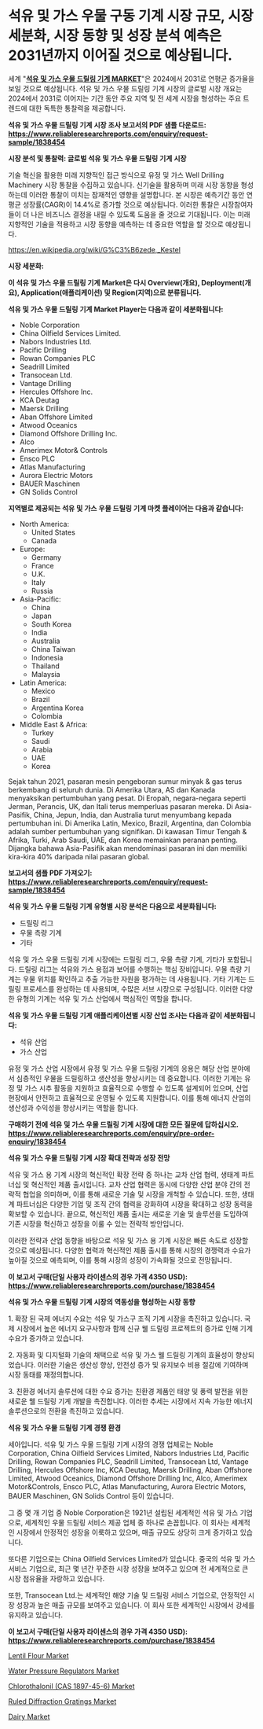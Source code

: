 <p><h1>석유 및 가스 우물 구동 기계 시장 규모, 시장 세분화, 시장 동향 및 성장 분석 예측은 2031년까지 이어질 것으로 예상됩니다.</h1></p><p>세계 "<strong><a href="https://www.reliableresearchreports.com/oil-and-gas-well-drilling-machinery-r1838454">석유 및 가스 우물 드릴링 기계 MARKET</a></strong>"은 2024에서 2031로 연평균 증가율을 보일 것으로 예상됩니다. 석유 및 가스 우물 드릴링 기계 시장의 글로벌 시장 개요는 2024에서 2031로 이어지는 기간 동안 주요 지역 및 전 세계 시장을 형성하는 주요 트렌드에 대한 독특한 통찰력을 제공합니다.</p>
<p><strong>석유 및 가스 우물 드릴링 기계 시장 조사 보고서의 PDF 샘플 다운로드: <a href="https://www.reliableresearchreports.com/enquiry/request-sample/1838454">https://www.reliableresearchreports.com/enquiry/request-sample/1838454</a></strong></p>
<p><strong>시장 분석 및 통찰력: 글로벌 석유 및 가스 우물 드릴링 기계 시장</strong></p>
<p><p>기술 혁신을 활용한 미래 지향적인 접근 방식으로 유정 및 가스 Well Drilling Machinery 시장 통찰을 수집하고 있습니다. 신기술을 활용하며 미래 시장 동향을 형성하는데 이러한 통찰이 미치는 잠재적인 영향을 설명합니다. 본 시장은 예측기간 동안 연평균 성장률(CAGR)이 14.4%로 증가할 것으로 예상됩니다. 이러한 통찰은 시장참여자들이 더 나은 비즈니스 결정을 내릴 수 있도록 도움을 줄 것으로 기대됩니다. 이는 미래 지향적인 기술을 적용하고 시장 동향을 예측하는 데 중요한 역할을 할 것으로 예상됩니다.</p></p>
<p><a href="%7CAUTHORITHY_DOMAIN_URL%7C">https://en.wikipedia.org/wiki/G%C3%B6zede,_Kestel</a></p>
<p><strong>시장 세분화:</strong></p>
<p><strong>이 석유 및 가스 우물 드릴링 기계 Market은 다시 Overview(개요), Deployment(개요), Application(애플리케이션) 및 Region(지역)으로 분류됩니다.</strong></p>
<p><strong>석유 및 가스 우물 드릴링 기계 Market Player는 다음과 같이 세분화됩니다:</strong></p>
<p><ul><li>Noble Corporation</li><li>China Oilfield Services Limited.</li><li>Nabors Industries Ltd.</li><li>Pacific Drilling</li><li>Rowan Companies PLC</li><li>Seadrill Limited</li><li>Transocean Ltd.</li><li>Vantage Drilling</li><li>Hercules Offshore Inc.</li><li>KCA Deutag</li><li>Maersk Drilling</li><li>Aban Offshore Limited</li><li>Atwood Oceanics</li><li>Diamond Offshore Drilling Inc.</li><li>Alco</li><li>Amerimex Motor& Controls</li><li>Ensco PLC</li><li>Atlas Manufacturing</li><li>Aurora Electric Motors</li><li>BAUER Maschinen</li><li>GN Solids Control</li></ul></p>
<p><strong>지역별로 제공되는 석유 및 가스 우물 드릴링 기계 마켓 플레이어는 다음과 같습니다:</strong></p>
<p><ul>
    <li>
        North America:
        <ul>
            <li>United States</li>
            <li>Canada</li>
        </ul>
    </li>
    <li>
        Europe:
        <ul>
            <li>Germany</li>
            <li>France</li>
            <li>U.K.</li>
            <li>Italy</li>
            <li>Russia</li>
        </ul>
    </li>
    <li>
        Asia-Pacific:
        <ul>
            <li>China</li>
            <li>Japan</li>
            <li>South Korea</li>
            <li>India</li>
            <li>Australia</li>
            <li>China Taiwan</li>
            <li>Indonesia</li>
            <li>Thailand</li>
            <li>Malaysia</li>
        </ul>
    </li>
    <li>
        Latin America:
        <ul>
            <li>Mexico</li>
            <li>Brazil</li>
            <li>Argentina Korea</li>
            <li>Colombia</li>
        </ul>
    </li>
    <li>
        Middle East & Africa:
        <ul>
            <li>Turkey</li>
            <li>Saudi</li>
            <li>Arabia</li>
            <li>UAE</li>
            <li>Korea</li>
        </ul>
    </li>
    </ul></p>
<p><p>Sejak tahun 2021, pasaran mesin pengeboran sumur minyak & gas terus berkembang di seluruh dunia. Di Amerika Utara, AS dan Kanada menyaksikan pertumbuhan yang pesat. Di Eropah, negara-negara seperti Jerman, Perancis, UK, dan Itali terus memperluas pasaran mereka. Di Asia-Pasifik, China, Jepun, India, dan Australia turut menyumbang kepada pertumbuhan ini. Di Amerika Latin, Mexico, Brazil, Argentina, dan Colombia adalah sumber pertumbuhan yang signifikan. Di kawasan Timur Tengah & Afrika, Turki, Arab Saudi, UAE, dan Korea memainkan peranan penting. Dijangka bahawa Asia-Pasifik akan mendominasi pasaran ini dan memiliki kira-kira 40% daripada nilai pasaran global.</p></p>
<p><strong>보고서의 샘플 PDF 가져오기: <a href="https://www.reliableresearchreports.com/enquiry/request-sample/1838454">https://www.reliableresearchreports.com/enquiry/request-sample/1838454</a></strong></p>
<p><strong>석유 및 가스 우물 드릴링 기계 유형별 시장 분석은 다음으로 세분화됩니다:</strong></p>
<p><ul><li>드릴링 리그</li><li>우물 측량 기계</li><li>기타</li></ul></p>
<p><p>석유 및 가스 우물 드릴링 기계 시장에는 드릴링 리그, 우물 측량 기계, 기타가 포함됩니다. 드릴링 리그는 석유와 가스 용접과 보어를 수행하는 핵심 장비입니다. 우물 측량 기계는 우물 위치를 확인하고 추출 가능한 자원을 평가하는 데 사용됩니다. 기타 기계는 드릴링 프로세스를 완성하는 데 사용되며, 수많은 서브 시장으로 구성됩니다. 이러한 다양한 유형의 기계는 석유 및 가스 산업에서 핵심적인 역할을 합니다.</p></p>
<p><strong>석유 및 가스 우물 드릴링 기계 애플리케이션별 시장 산업 조사는 다음과 같이 세분화됩니다:</strong></p>
<p><ul><li>석유 산업</li><li>가스 산업</li></ul></p>
<p><p>유정 및 가스 산업 시장에서 유정 및 가스 우물 드릴링 기계의 응용은 해당 산업 분야에서 심층적인 우물을 드릴링하고 생산성을 향상시키는 데 중요합니다. 이러한 기계는 유정 및 가스 시추 활동을 지원하고 효율적으로 수행할 수 있도록 설계되어 있으며, 산업 현장에서 안전하고 효율적으로 운영될 수 있도록 지원합니다. 이를 통해 에너지 산업의 생산성과 수익성을 향상시키는 역할을 합니다.</p></p>
<p><strong>구매하기 전에 석유 및 가스 우물 드릴링 기계 시장에 대한 모든 질문에 답하십시오. <a href="https://www.reliableresearchreports.com/enquiry/pre-order-enquiry/1838454">https://www.reliableresearchreports.com/enquiry/pre-order-enquiry/1838454</a></strong></p>
<p><strong>석유 및 가스 우물 드릴링 기계 시장 확대 전략과 성장 전망</strong></p>
<p><p>석유 및 가스 용 기계 시장의 혁신적인 확장 전략 중 하나는 교차 산업 협력, 생태계 파트너십 및 혁신적인 제품 출시입니다. 교차 산업 협력은 동시에 다양한 산업 분야 간의 전략적 협업을 의미하며, 이를 통해 새로운 기술 및 시장을 개척할 수 있습니다. 또한, 생태계 파트너십은 다양한 기업 및 조직 간의 협력을 강화하여 시장을 확대하고 성장 동력을 확보할 수 있습니다. 끝으로, 혁신적인 제품 출시는 새로운 기술 및 솔루션을 도입하여 기존 시장을 혁신하고 성장을 이룰 수 있는 전략적 방안입니다.</p><p>이러한 전략과 산업 동향을 바탕으로 석유 및 가스 용 기계 시장은 빠른 속도로 성장할 것으로 예상됩니다. 다양한 협력과 혁신적인 제품 출시를 통해 시장의 경쟁력과 수요가 높아질 것으로 예측되며, 이를 통해 시장의 성장이 가속화될 것으로 전망됩니다.</p></p>
<p><strong>이 보고서 구매(단일 사용자 라이센스의 경우 가격 4350 USD): <a href="https://www.reliableresearchreports.com/purchase/1838454">https://www.reliableresearchreports.com/purchase/1838454</a></strong></p>
<p><strong>석유 및 가스 우물 드릴링 기계 시장의 역동성을 형성하는 시장 동향</strong></p>
<p><p>1. 확장 된 국제 에너지 수요는 석유 및 가스구 조직 기계 시장을 촉진하고 있습니다. 국제 시장에서 높은 에너지 요구사항과 함께 신규 웰 드릴링 프로젝트의 증가로 인해 기계 수요가 증가하고 있습니다.</p><p>2. 자동화 및 디지털화 기술의 채택으로 석유 및 가스 웰 드릴링 기계의 효율성이 향상되었습니다. 이러한 기술은 생산성 향상, 안전성 증가 및 유지보수 비용 절감에 기여하며 시장 동태를 재정의합니다.</p><p>3. 친환경 에너지 솔루션에 대한 수요 증가는 친환경 제품인 태양 및 풍력 발전을 위한 새로운 웰 드릴링 기계 개발을 촉진합니다. 이러한 추세는 시장에서 지속 가능한 에너지 솔루션으로의 전환을 촉진하고 있습니다.</p></p>
<p><strong>석유 및 가스 우물 드릴링 기계 경쟁 환경</strong></p>
<p><p>세아입니다. 석유 및 가스 우물 드릴링 기계 시장의 경쟁 업체로는 Noble Corporation, China Oilfield Services Limited, Nabors Industries Ltd, Pacific Drilling, Rowan Companies PLC, Seadrill Limited, Transocean Ltd, Vantage Drilling, Hercules Offshore Inc, KCA Deutag, Maersk Drilling, Aban Offshore Limited, Atwood Oceanics, Diamond Offshore Drilling Inc, Alco, Amerimex Motor&Controls, Ensco PLC, Atlas Manufacturing, Aurora Electric Motors, BAUER Maschinen, GN Solids Control 등이 있습니다.</p><p>그 중 몇 개 기업 중 Noble Corporation은 1921년 설립된 세계적인 석유 및 가스 기업으로, 세계적인 우물 드릴링 서비스 제공 업체 중 하나로 손꼽힙니다. 이 회사는 세계적인 시장에서 안정적인 성장을 이룩하고 있으며, 매출 규모도 상당히 크게 증가하고 있습니다.</p><p>또다른 기업으로는 China Oilfield Services Limited가 있습니다. 중국의 석유 및 가스 서비스 기업으로, 최근 몇 년간 꾸준한 시장 성장을 보여주고 있으며 전 세계적으로 큰 시장 점유율을 자랑하고 있습니다.</p><p>또한, Transocean Ltd.는 세계적인 해양 기술 및 드릴링 서비스 기업으로, 안정적인 시장 성장과 높은 매출 규모를 보여주고 있습니다. 이 회사 또한 세계적인 시장에서 강세를 유지하고 있습니다.</p></p>
<p><strong>이 보고서 구매(단일 사용자 라이센스의 경우 가격 4350 USD): <a href="https://www.reliableresearchreports.com/purchase/1838454">https://www.reliableresearchreports.com/purchase/1838454</a></strong></p>
<p><p><a href="https://github.com/RichRobinson5/Market-Research-Report-List-6/blob/main/lentil-flour-market.md">Lentil Flour Market</a></p><p><a href="https://www.linkedin.com/pulse/water-pressure-regulators-market-trends-analysis-opportunities-zosfe?trackingId=ggaGRpSdSACw0lJLXM5BrA%3D%3D">Water Pressure Regulators Market</a></p><p><a href="https://issuu.com/reportprime-2/docs/chlorothalonil-cas-1897-45-6-market_bb6b024e094baf">Chlorothalonil (CAS 1897-45-6) Market</a></p><p><a href="https://www.linkedin.com/pulse/global-ruled-diffraction-gratings-market-focus-application-end-use-cqwsc?trackingId=9qIEC3cuTEmISq9cx5gTnA%3D%3D">Ruled Diffraction Gratings Market</a></p><p><a href="https://github.com/arionmp/Market-Research-Report-List-4/blob/main/dairy-market.md">Dairy Market</a></p></p>